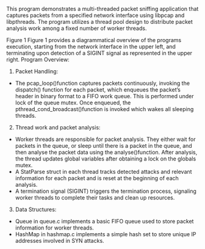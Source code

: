This program demonstrates a multi-threaded packet sniffing application that captures packets from a specified network interface using libpcap and libpthreads. The program utilizes a thread pool design to distribute packet analysis work among a fixed number of worker threads.
  
Figure 1
Figure 1 provides a diagrammatical overview of the programs execution, starting from the network interface in the upper left, and terminating upon detection of a SIGINT signal as represented in the upper right.
Program Overview:
1. Packet Handling:
* The pcap_loop()function captures packets continuously, invoking the
dispatch() function for each packet, which enqueues the packet’s header in binary format to a FIFO work queue. This is performed under lock of the queue mutex. Once enqueued, the pthread_cond_broadcast()function is invoked
which wakes all sleeping threads.

2. Thread work and packet analysis:
* Worker threads are responsible for packet analysis. They either wait for packets in the queue, or sleep until there is a packet in the queue, and then analyse the packet data using the analyse()function. After analysis, the thread updates global variables after obtaining a lock on the globals mutex.
* A StatParse struct in each thread tracks detected attacks and relevant information for each packet and is reset at the beginning of each analysis.
* A termination signal (SIGINT) triggers the termination process, signaling worker threads to complete their tasks and clean up resources.
3. Data Structures:
* Queue in queue.c implements a basic FIFO queue used to store packet
information for worker threads.
* HashMap in hashmap.c implements a simple hash set to store unique IP
addresses involved in SYN attacks.
